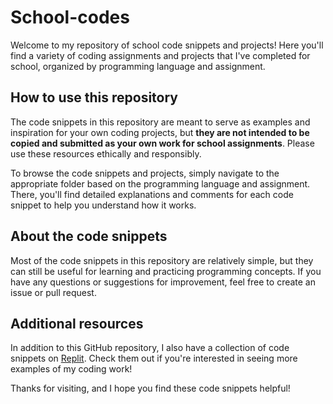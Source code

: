 # School-codes

Welcome to my repository of school code snippets and projects! Here you'll find a variety of coding assignments and projects that I've completed for school, organized by programming language and assignment.

## How to use this repository

The code snippets in this repository are meant to serve as examples and inspiration for your own coding projects, but **they are not intended to be copied and submitted as your own work for school assignments**. Please use these resources ethically and responsibly.

To browse the code snippets and projects, simply navigate to the appropriate folder based on the programming language and assignment. There, you'll find detailed explanations and comments for each code snippet to help you understand how it works.

## About the code snippets

Most of the code snippets in this repository are relatively simple, but they can still be useful for learning and practicing programming concepts. If you have any questions or suggestions for improvement, feel free to create an issue or pull request.

## Additional resources

In addition to this GitHub repository, I also have a collection of code snippets on [Replit](https://replit.com/@username). Check them out if you're interested in seeing more examples of my coding work!

Thanks for visiting, and I hope you find these code snippets helpful! 

